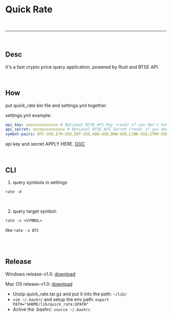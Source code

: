 # Quick Rate

<br>

---


<br>

## Desc

It's a fast crypto price query application, powered by Rust and BTSE API.


<br>

## How 

put quick_rate bin file and settings.yml together.

settings.yml example:

```yml
api_key: xxxxxxxxxxxxxx # Optional BTSE API Key (read) if you don't have, it doesn't matter.
api_secret: xxxxxxxxxxxxxx # Optional BTSE API Secret (read) if you don't have, it doesn't matter.
symbol-pairs: BTC-USD,ETH-USD,DOT-USD,ADA-USD,BNB-USD,LINK-USD,STMX-USD # Mandatory
```

api key and secret APPLY HERE. [DOC](https://btsecom.github.io/docs/spot/en/#generating-api-key)

<br>

## CLI

1. query symbols in settings

```
rate -d
```

<br>

2. query target symbol:

```
rate -s <SYMBOL>
```

like `rate -s BTC`

<br>
<br>

## Release

Windows release-v1.0: [download](https://drive.google.com/file/d/16a72vWqbMfCsEa0OzmFxH70GhJKgrJ1H/view?usp=drive_link)

Mac OS release-v1.0: [download](https://drive.google.com/file/d/1-22AegujgGC5bN7koSEr77dqLWXXygeY/view?usp=drive_link)

  * Unzip quick_rate.tar.gz and put it into the path: `~/lib/`
  * `vim ~/.bashrc` and setup the env path: `export PATH="$HOME/lib/quick_rate:$PATH"`
  * Active the .bashrc: `source ~/.bashrc`

